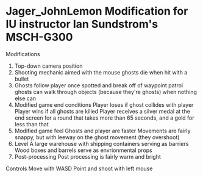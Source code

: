 # Jager_JohnLemon Modification for IU instructor Ian Sundstrom's MSCH-G300

Modifications
1. Top-down camera position
2. Shooting mechanic aimed with the mouse
    ghosts die when hit with a bullet
3. Ghosts follow player once spotted and break off of waypoint patrol
    ghosts can walk through objects (because they're ghosts) when nothing else can
4. Modified game end conditions
    Player loses if ghost collides with player
    Player wins if all ghosts are killed
    Player receives a silver medal at the end screen for a round that takes more than 65 seconds, and a gold for less than that
5. Modified game feel
    Ghosts and player are faster
    Movements are fairly snappy, but with leeway on the ghost movement (they overshoot)
6. Level
    A large warehouse with shipping containers serving as barriers
    Wood boxes and barrels serve as envrionmental props
7. Post-processing
    Post processing is fairly warm and bright

Controls
    Move with WASD
    Point and shoot with left mouse